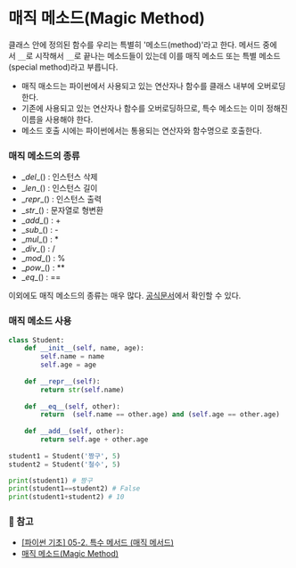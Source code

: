 # 매직 메소드(Magic Method)
클래스 안에 정의된 함수를 우리는 특별히 '메소드(method)'라고 한다. 메서드 중에서 `__`로 시작해서 `__`로 끝나는 메소드들이 있는데 이를 매직 메소드 또는 특별 메소드(special method)라고 부릅니다. 
- 매직 매소드는 파이썬에서 사용되고 있는 연산자나 함수를 클래스 내부에 오버로딩한다.
- 기존에 사용되고 있는 연산자나 함수를 오버로딩하므로, 특수 메소드는 이미 정해진 이름을 사용해야 한다.
- 메소드 호출 시에는 파이썬에서는 통용되는 연산자와 함수명으로 호출한다.

### 매직 메소드의 종류
- \__del__() : 인스턴스 삭제
- \__len__() : 인스턴스 길이
- \__repr__() : 인스턴스 출력
- \__str__() : 문자열로 형변환
- \__add__() : +
- \__sub__() : -
- \__mul__() : *
- \__div__() : /
- \__mod__() : %
- \__pow__() : **
- \__eq__() : ==

이외에도 매직 메소드의 종류는 매우 많다. [공식문서](https://docs.python.org/ko/3.7/reference/datamodel.html#special-method-names)에서 확인할 수 있다.

### 매직 메소드 사용
```python
class Student:
    def __init__(self, name, age):
        self.name = name
        self.age = age
        
    def __repr__(self):
        return str(self.name)
      
    def __eq__(self, other):
        return  (self.name == other.age) and (self.age == other.age)
      
    def __add__(self, other):
        return self.age + other.age
      
student1 = Student('짱구', 5)
student2 = Student('철수', 5)

print(student1) # 짱구
print(student1==student2) # False
print(student1+student2) # 10
```

### 📗 참고
- [[파이썬 기초] 05-2. 특수 메서드 (매직 메서드)](https://dev-ku.tistory.com/167)
- [매직 메소드(Magic Method)](https://velog.io/@sawol/매직-메소드Magic-Method)